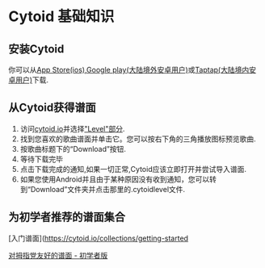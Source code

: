 # Cytoid 基础知识

## 安装Cytoid

你可以从[App Store(ios)](https://itunes.apple.com/us/app/cytoid/id1266582726),[Google play(大陆境外安卓用户)](https://play.google.com/store/apps/details?id=me.tigerhix.cytoid)或[Taptap(大陆境内安卓用户)](https://www.taptap.com/app/158749)下载.

## 从Cytoid获得谱面

1. 访问[cytoid.io](https://cytoid.io)并选择["Level"部分](https://cytoid.io/browse).
2. 找到您喜欢的歌曲谱面并单击它。您可以按右下角的三角播放图标预览歌曲.
3. 按歌曲标题下的“Download”按钮.
4. 等待下载完毕
5. 点击下载完成的通知,如果一切正常,Cytoid应该立即打开并尝试导入谱面.
6. 如果您使用Android并且由于某种原因没有收到通知，您可以转到“Download”文件夹并点击那里的.cytoidlevel文件.

## 为初学者推荐的谱面集合

 [入门谱面](https://cytoid.io/collections/getting-started

[对拇指党友好的谱面 - 初学者版](https://cytoid.io/collections/thumb_friendly-beginner.collection)